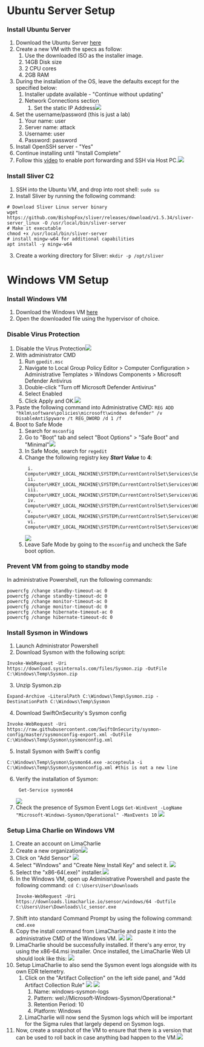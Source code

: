 # Ubuntu Server Setup
### Install Ubuntu Server
1. Download the Ubuntu Server [here](https://releases.ubuntu.com/22.04.1/ubuntu-22.04.1-live-server-amd64.iso)
2. Create a new VM with the specs as follow:
	1. Use the downloaded ISO as the installer image.
	2. 14GB Disk size
	3. 2 CPU cores
	4. 2GB RAM
3. During the installation of the OS, leave the defaults except for the specified below:
	1. Installer update available - "Continue without updating"
	2. Network Connections section
		1. Set the static IP Address![](https://i.imgur.com/LKosYGq.png)
4. Set the username/password (this is just a lab)
	1. Your name: user
	2. Server name: attack
	3. Username: user
	4. Password: password
5. Install OpenSSH server - "Yes"
6. Continue installing until "Install Complete"
7. Follow this [video](https://www.youtube.com/watch?v=wqm_DXh0PlQ) to enable port forwarding and SSH via Host PC.![](https://i.imgur.com/TWT3zXc.png)
### Install Sliver C2
1. SSH into the Ubuntu VM, and drop into root shell:
   `sudo su`
2. Install Sliver by running the following command:
```
# Download Sliver Linux server binary
wget https://github.com/BishopFox/sliver/releases/download/v1.5.34/sliver-server_linux -O /usr/local/bin/sliver-server
# Make it executable
chmod +x /usr/local/bin/sliver-server
# install mingw-w64 for additional capabilities
apt install -y mingw-w64
```
3. Create a working directory for Sliver:
   `mkdir -p /opt/sliver`

# Windows VM Setup
### Install Windows VM
1. Download the Windows VM [here](https://developer.microsoft.com/en-us/windows/downloads/virtual-machines/)
2. Open the downloaded file using the hypervisor of choice.

### Disable Virus Protection
1. Disable the Virus Protection![](https://i.imgur.com/imgNj8I.png)
2. With administrator CMD
	1. Run `gpedit.msc`
	2. Navigate to Local Group Policy Editor > Computer Configuration > Administrative Templates > Windows Components > Microsoft Defender Antivirus 
	3. Double-click "Turn off Microsoft Defender Antivirus"
	4. Select Enabled
	5. Click Apply and OK.![](https://i.imgur.com/0VyoZim.png)
3. Paste the following command into Administrative CMD: `REG ADD "hklm\software\policies\microsoft\windows defender" /v DisableAntiSpyware /t REG_DWORD /d 1 /f`
4. Boot to Safe Mode
	1. Search for `msconfig`
	2. Go to "Boot" tab and select "Boot Options" > "Safe Boot" and "Minimal"![](https://i.imgur.com/wWCIiKY.png)
	3. In Safe Mode, search for `regedit`
	4. Change the following registry key ***Start Value*** to **4**:
	   ```
		i. Computer\HKEY_LOCAL_MACHINE\SYSTEM\CurrentControlSet\Services\Sense
		ii. Computer\HKEY_LOCAL_MACHINE\SYSTEM\CurrentControlSet\Services\WdBoot
		iii. Computer\HKEY_LOCAL_MACHINE\SYSTEM\CurrentControlSet\Services\WinDefend
		iv. Computer\HKEY_LOCAL_MACHINE\SYSTEM\CurrentControlSet\Services\WdNisDrv
		v. Computer\HKEY_LOCAL_MACHINE\SYSTEM\CurrentControlSet\Services\WdNisSvc
		vi. Computer\HKEY_LOCAL_MACHINE\SYSTEM\CurrentControlSet\Services\WdFilter
		```
	   ![](https://i.imgur.com/kEgHRBL.png)
	5. Leave Safe Mode by going to the `msconfig` and uncheck the Safe boot option.

### Prevent VM from going to standby mode
In administrative Powershell, run the following commands:
```
powercfg /change standby-timeout-ac 0
powercfg /change standby-timeout-dc 0
powercfg /change monitor-timeout-ac 0
powercfg /change monitor-timeout-dc 0
powercfg /change hibernate-timeout-ac 0
powercfg /change hibernate-timeout-dc 0
```

### Install Sysmon in Windows
1. Launch Administrator Powershell
2. Download Sysmon with the following script:
```
Invoke-WebRequest -Uri https://download.sysinternals.com/files/Sysmon.zip -OutFile C:\Windows\Temp\Sysmon.zip
```
3. Unzip Sysmon.zip
```
Expand-Archive -LiteralPath C:\Windows\Temp\Sysmon.zip -DestinationPath C:\Windows\Temp\Sysmon
```
4. Download SwiftOnSecurity's Sysmon config
```
Invoke-WebRequest -Uri https://raw.githubusercontent.com/SwiftOnSecurity/sysmon-config/master/sysmonconfig-export.xml -OutFile C:\Windows\Temp\Sysmon\sysmonconfig.xml
```
5. Install Sysmon with Swift's config
```
C:\Windows\Temp\Sysmon\Sysmon64.exe -accepteula -i C:\Windows\Temp\Sysmon\sysmonconfig.xml #this is not a new line
```
6. Verify the installation of Sysmon:
   ```
	Get-Service sysmon64
	```
	![](https://i.imgur.com/QxJuGJx.png)
7. Check the presence of Sysmon Event Logs
   `Get-WinEvent -LogName "Microsoft-Windows-Sysmon/Operational" -MaxEvents 10`
   ![](https://i.imgur.com/KHJx0KX.png)
### Setup Lima Charlie on Windows VM
1. Create an account on LimaCharlie
2. Create a new organization![](https://i.imgur.com/WdPMErX.png)
3. Click on "Add Sensor"
   ![](https://i.imgur.com/Dn3lugA.png)
4. Select "Windows" and "Create New Install Key" and select it.
   ![](https://i.imgur.com/fSlnqcm.png)
5. Select the "x86-64(.exe)" installer.![](https://i.imgur.com/SiRJSQ2.png)
6. In the Windows VM, open up Administrative Powershell and paste the following command:
   `cd C:\Users\User\Downloads`
   ```
   Invoke-WebRequest -Uri https://downloads.limacharlie.io/sensor/windows/64 -Outfile C:\Users\User\Downloads\lc_sensor.exe
   ```
7. Shift into standard Command Prompt by using the following command:
   `cmd.exe`
8. Copy the install command from LimaCharlie and paste it into the administrative CMD of the Windows VM.
   ![](https://i.imgur.com/w5UTfnS.png)
   ![](https://i.imgur.com/x45JeQl.png)
9. LimaCharlie should be successfully installed. If there's any error, try using the x86-64.msi installer. Once installed, the LimaCharlie Web UI should look like this:
   ![](https://i.imgur.com/peIluT4.png)
10. Setup LimaCharlie to also send the Sysmon event logs alongside with its own EDR telemetry.
	1. Click on the "Artifact Collection" on the left side panel, and "Add Artifact Collection Rule"
	   ![](https://i.imgur.com/EXqTtrH.png)
	   ![](https://i.imgur.com/oRL8Xi0.png)
		1. Name: windows-sysmon-logs
		2. Pattern: wel://Microsoft-Windows-Sysmon/Operational:*
		3. Retention Period: 10
		4. Platform: Windows
	2. LimaCharlie will now send the Sysmon logs which will be important for the Sigma rules that largely depend on Sysmon logs.
11. Now, create a snapshot of the VM to ensure that there is a version that can be used to roll back in case anything bad happen to the VM.![](https://i.imgur.com/vkqchSh.png)
